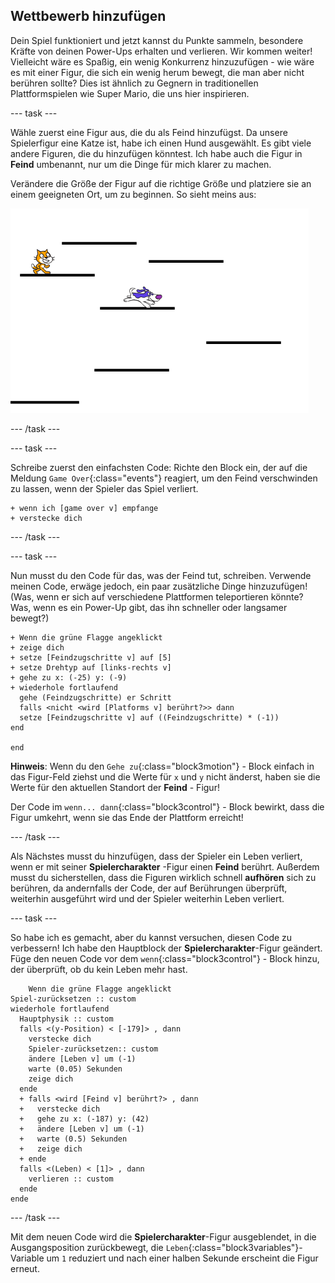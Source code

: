 ## Wettbewerb hinzufügen

Dein Spiel funktioniert und jetzt kannst du Punkte sammeln, besondere Kräfte von deinen Power-Ups erhalten und verlieren. Wir kommen weiter! Vielleicht wäre es Spaßig, ein wenig Konkurrenz hinzuzufügen - wie wäre es mit einer Figur, die sich ein wenig herum bewegt, die man aber nicht berühren sollte? Dies ist ähnlich zu Gegnern in traditionellen Plattformspielen wie Super Mario, die uns hier inspirieren.

\--- task \---

Wähle zuerst eine Figur aus, die du als Feind hinzufügst. Da unsere Spielerfigur eine Katze ist, habe ich einen Hund ausgewählt. Es gibt viele andere Figuren, die du hinzufügen könntest. Ich habe auch die Figur in **Feind** umbenannt, nur um die Dinge für mich klarer zu machen.

Verändere die Größe der Figur auf die richtige Größe und platziere sie an einem geeigneten Ort, um zu beginnen. So sieht meins aus:

![Die Feindfigur Hund](images/enemySprite.png)

\--- /task \---

\--- task \---

Schreibe zuerst den einfachsten Code: Richte den Block ein, der auf die Meldung `Game Over`{:class="events"} reagiert, um den Feind verschwinden zu lassen, wenn der Spieler das Spiel verliert.

```blocks3
+ wenn ich [game over v] empfange
+ verstecke dich
```

\--- /task \---

\--- task \---

Nun musst du den Code für das, was der Feind tut, schreiben. Verwende meinen Code, erwäge jedoch, ein paar zusätzliche Dinge hinzuzufügen! (Was, wenn er sich auf verschiedene Plattformen teleportieren könnte? Was, wenn es ein Power-Up gibt, das ihn schneller oder langsamer bewegt?)

```blocks3
+ Wenn die grüne Flagge angeklickt
+ zeige dich
+ setze [Feindzugschritte v] auf [5]
+ setze Drehtyp auf [links-rechts v]
+ gehe zu x: (-25) y: (-9)
+ wiederhole fortlaufend 
  gehe (Feindzugschritte) er Schritt
  falls <nicht <wird [Platforms v] berührt?>> dann
  setze [Feindzugschritte v] auf ((Feindzugschritte) * (-1))
end

end
```

**Hinweis**: Wenn du den `Gehe zu`{:class="block3motion"} - Block einfach in das Figur-Feld ziehst und die Werte für `x` und `y` nicht änderst, haben sie die Werte für den aktuellen Standort der **Feind** - Figur!

Der Code im `wenn... dann`{:class="block3control"} - Block bewirkt, dass die Figur umkehrt, wenn sie das Ende der Plattform erreicht!

\--- /task \---

Als Nächstes musst du hinzufügen, dass der Spieler ein Leben verliert, wenn er mit seiner **Spielercharakter** -Figur einen **Feind** berührt. Außerdem musst du sicherstellen, dass die Figuren wirklich schnell **aufhören** sich zu berühren, da andernfalls der Code, der auf Berührungen überprüft, weiterhin ausgeführt wird und der Spieler weiterhin Leben verliert.

\--- task \---

So habe ich es gemacht, aber du kannst versuchen, diesen Code zu verbessern! Ich habe den Hauptblock der **Spielercharakter**-Figur geändert. Füge den neuen Code vor dem `wenn`{:class="block3control"} - Block hinzu, der überprüft, ob du kein Leben mehr hast.

```blocks3
    Wenn die grüne Flagge angeklickt
Spiel-zurücksetzen :: custom
wiederhole fortlaufend 
  Hauptphysik :: custom
  falls <(y-Position) < [-179]> , dann 
    verstecke dich
    Spieler-zurücksetzen:: custom
    ändere [Leben v] um (-1)
    warte (0.05) Sekunden
    zeige dich
  ende
  + falls <wird [Feind v] berührt?> , dann 
  +   verstecke dich
  +   gehe zu x: (-187) y: (42)
  +   ändere [Leben v] um (-1)
  +   warte (0.5) Sekunden
  +   zeige dich
  + ende
  falls <(Leben) < [1]> , dann 
    verlieren :: custom
  ende
ende
```

\--- /task \---

Mit dem neuen Code wird die **Spielercharakter**-Figur ausgeblendet, in die Ausgangsposition zurückbewegt, die `Leben`{:class="block3variables"}-Variable um `1` reduziert und nach einer halben Sekunde erscheint die Figur erneut.
